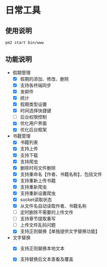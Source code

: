 # 日常工具

## 使用说明

```
pm2 start bin/www
```

## 功能说明

* 假期管理
  - [x] 假期的添加、修改、删除
  - [x] 支持各终端同步
  - [x] 发邮件
  - [x] 统计
  - [x] 假期类型设置
  - [x] 时间选择快捷键
  - [ ] 后台权限控制
  - [x] 优化用户界面
  - [x] 优化后台框架

* 书籍管理
  - [x] 书籍列表
  - [x] 支持上传
  - [x] 支持下载
  - [x] 支持爬虫
  - [x] 删除时将文件删除
  - [x] 支持重命名【作者、书籍名称】，包括文件
  - [x] 支持重新上传书籍
  - [x] 支持重新爬虫
  - [x] 支持重新设置爬虫
  - [x] socket读取状态
  - [x] 从文件名自动读取作者、书籍名称
  - [ ] 定时删除不需要的上传文件
  - [ ] 支持章节提取重写
  - [ ] 上传文件乱码问题
  - [x] 支持正则替换【单独提供文字替换功能】

* 文字替换
  - [x] 支持正则替换本地文本
  - [x] 支持替换后文本查看及覆盖

